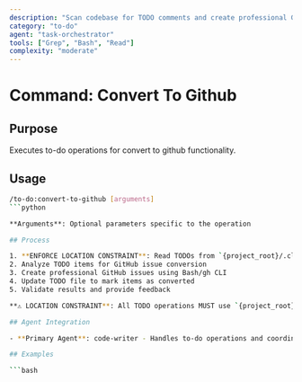 ```yaml
---
description: "Scan codebase for TODO comments and create professional GitHub issues"
category: "to-do"
agent: "task-orchestrator"
tools: ["Grep", "Bash", "Read"]
complexity: "moderate"
---
```


# Command: Convert To Github

## Purpose

Executes to-do operations for convert to github functionality.

## Usage

```bash
/to-do:convert-to-github [arguments]
```python

**Arguments**: Optional parameters specific to the operation

## Process

1. **ENFORCE LOCATION CONSTRAINT**: Read TODOs from `{project_root}/.claude/.todos/TODO.md` only
2. Analyze TODO items for GitHub issue conversion
3. Create professional GitHub issues using Bash/gh CLI
4. Update TODO file to mark items as converted
5. Validate results and provide feedback

**⚠️ LOCATION CONSTRAINT**: All TODO operations MUST use `{project_root}/.claude/.todos/TODO.md` location only.

## Agent Integration

- **Primary Agent**: code-writer - Handles to-do operations and coordination

## Examples

```bash

